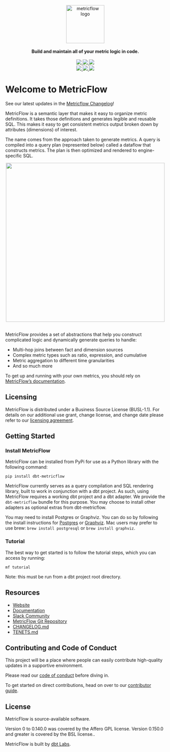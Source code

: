 <p align="center">
  <a target="_blank" href="https://transform.co/metricflow">
    <picture>
      <img  alt="metricflow logo" src="https://github.com/dbt-labs/metricflow/raw/main/assets/MetricFlow_logo.png" width="auto" height="120">
    </picture>
  </a>
  <br /><br />
  <b>Build and maintain all of your metric logic in code.</b>
  <br /><br />
  <a target="_blank" href="https://twitter.com/dbt_labs">
    <img src="https://img.shields.io/twitter/follow/dbt_labs?labelColor=image.png&color=163B36&logo=twitter&style=flat">
  </a>
  <a target="_blank" href="https://www.getdbt.com/community/">
    <img src="https://img.shields.io/badge/Slack-join-163B36">
  </a>
  <a target="_blank" href="https://github.com/dbt-labs/metricflow">
    <img src="https://img.shields.io/github/stars/dbt-labs/metricflow?labelColor=image.png&color=163B36&logo=github">
  </a>
  <br />
  <a target="_blank" href="https://github.com/dbt-labs/metricflow/blob/master/LICENSE">
    <img src="https://img.shields.io/pypi/l/metricflow?color=163B36&logo=AGPL-3.0">
  </a>
  <a target="_blank" href="https://pypi.org/project/metricflow/">
    <img src="https://img.shields.io/pypi/v/metricflow?labelColor=&color=163B36">
  </a>
  <img src="https://img.shields.io/pypi/pyversions/metricflow?labelColor=&color=163B36">
</p>

# Welcome to MetricFlow

See our latest updates in the [Metricflow Changelog](https://github.com/dbt-labs/metricflow/blob/main/CHANGELOG.md)!

MetricFlow is a semantic layer that makes it easy to organize metric definitions. It takes those definitions and generates legible and reusable SQL. This makes it easy to get consistent metrics output broken down by attributes (dimensions) of interest.

The name comes from the approach taken to generate metrics. A query is compiled into a query plan (represented below) called a dataflow that constructs metrics. The plan is then optimized and rendered to engine-specific SQL.

<p align="center">
<img src="https://github.com/dbt-labs/metricflow/raw/main/assets/example_plan.svg" height="500"/>
<br /><br />
</p>

MetricFlow provides a set of abstractions that help you construct complicated logic and dynamically generate queries to handle:

- Multi-hop joins between fact and dimension sources
- Complex metric types such as ratio, expression, and cumulative
- Metric aggregation to different time granularities
- And so much more

To get up and running with your own metrics, you should rely on [MetricFlow’s documentation](https://docs.getdbt.com/docs/build/build-metrics-intro).

## Licensing

MetricFlow is distributed under a Business Source License (BUSL-1.1). For details on our additional use grant, change license, and change date please refer to our [licensing agreement](https://github.com/dbt-labs/metricflow/blob/main/LICENSE).

## Getting Started

### Install MetricFlow

MetricFlow can be installed from PyPi for use as a Python library with the following command:

```
pip install dbt-metricflow
```

MetricFlow currently serves as a query compilation and SQL rendering library, built to work in conjunction with a dbt project. As such, using MetricFlow requires a working dbt project and a dbt adapter. We provide the `dbt-metricflow` bundle for this purpose. You may choose to install other adapters as optional extras from dbt-metricflow.

You may need to install Postgres or Graphviz. You can do so by following the install instructions for [Postgres](https://www.postgresql.org/download/) or [Graphviz](https://www.graphviz.org/download/). Mac users may prefer to use brew: `brew install postgresql` or `brew install graphviz`.

### Tutorial

The best way to get started is to follow the tutorial steps, which you can access by running:

```
mf tutorial
```

Note: this must be run from a dbt project root directory.

## Resources

- [Website](https://transform.co/metricflow)
- [Documentation](https://docs.getdbt.com/docs/build/build-metrics-intro)
- [Slack Community](https://www.getdbt.com/community/)
- [MetricFlow Git Repository](https://github.com/dbt-labs/metricflow)
- [CHANGELOG.md](https://github.com/dbt-labs/metricflow/blob/main/CHANGELOG.md)
- [TENETS.md](https://github.com/dbt-labs/metricflow/blob/main/TENETS.md)

## Contributing and Code of Conduct

This project will be a place where people can easily contribute high-quality updates in a supportive environment.

Please read our [code of conduct](https://docs.getdbt.com/community/resources/code-of-conduct) before diving in.

To get started on direct contributions, head on over to our [contributor guide](https://github.com/dbt-labs/metricflow/blob/main/CONTRIBUTING.md).

## License

MetricFlow is source-available software.

Version 0 to 0.140.0 was covered by the Affero GPL license.
Version 0.150.0 and greater is covered by the BSL license..

MetricFlow is built by [dbt Labs](https://www.getdbt.com/).
